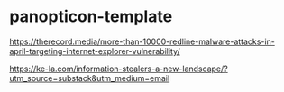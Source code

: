 # panopticon-template

https://therecord.media/more-than-10000-redline-malware-attacks-in-april-targeting-internet-explorer-vulnerability/

https://ke-la.com/information-stealers-a-new-landscape/?utm_source=substack&utm_medium=email
